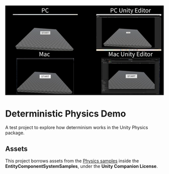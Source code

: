 ![MasterHead](Docs/Images/DeterministicPhysicsDemo.gif?v=1)

# Deterministic Physics Demo

A test project to explore how determinism works in the Unity Physics package.

## Assets

This project borrows assets from the [Physics samples](https://github.com/Unity-Technologies/EntityComponentSystemSamples) inside the **EntityComponentSystemSamples**, under the **Unity Companion License**.